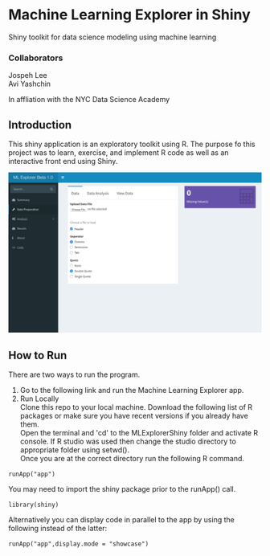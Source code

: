 # Machine Learning Explorer in Shiny
Shiny toolkit for data science modeling using machine learning

### Collaborators
Jospeh Lee  
Avi Yashchin  

In affliation with the NYC Data Science Academy

## Introduction
This shiny application is an exploratory toolkit using R.  The purpose fo this project was to learn, exercise, and implement R code as well as an interactive front end using Shiny. 


![Alt text](img/image1.png)

## How to Run
There are two ways to run the program.     
1) Go to the following link and run the Machine Learning Explorer app.   
2) Run Locally  
Clone this repo to your local machine.  Download the following list of R packages or make sure you have recent versions if you already have them.    
Open the terminal and 'cd' to the MLExplorerShiny folder and activate R console. 
If R studio was used then change the studio directory to appropriate folder using setwd().  
Once you are at the correct directory run the following R command. 

```
runApp("app") 
```
You may need to import the shiny package prior to the runApp() call. 

```
library(shiny)
```

Alternatively you can display code in parallel to the app by using the following instead of the latter:

```
runApp("app",display.mode = "showcase")
```


